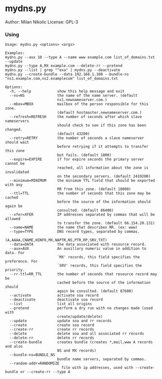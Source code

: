 mydns.py
========

Author: Milan Nikolic 
License: GPL-3

### Using

    Usage: mydns.py <options> <args>

    Examples:
    mydns.py --aux 10 --type A --name www example.com list_of_domains.txt --update
    mydns.py --type A,MX example.com --delete-rr --pretend
    mydns.py --list | grep "^exa" | mydns.py --deactivate
    mydns.py --create-bundle --data 192.168.1.100 --bundle-ns "ns1.example.com,ns2.examplecom" list_of_domains.txt

    Options:
      -h, --help            show this help message and exit
      --ns=NS               the name of the name server. (default
                            ns1.newnameserver.com.)
      --mbox=MBOX           mailbox of the person responsible for this zone.
                            (default hostmaster.newnameserver.com.)
      --refresh=REFRESH     the number of seconds after which slave nameservers
                            should check to see if this zone has been changed.
                            (default 43200)
      --retry=RETRY         the number of seconds a slave nameserver should wait
                            before retrying if it attempts to transfer this zone
                            but fails. (default 1800)
      --expire=EXPIRE       if for expire seconds the primary server cannot be
                            reached, all information about the zone is invalidated
                            on the secondary servers. (default 2419200)
      --minimum=MINIMUM     the minimum TTL field that should be exported with any
                            RR from this zone. (default 10800)
      --ttl=TTL             the number of seconds that this zone may be cached
                            before the source of the information should again be
                            consulted. (default 86400)
      --xfer=XFER           IP addresses separated by commas that will be allowed
                            to transfer the zone. (default 66.154.20.131)
      --name=NAME           the name that describes RR. (ex: www)
      --type=TYPE           DNS record types, separated by commas.
                            (A,AAAA,CNAME,HINFO,MX,NAPTR,NS,PTR,RP,SRV,TXT)
      --data=DATA           the data associated with resource record.
      --aux=AUX             An auxillary numeric value in addition to data. For
                            `MX' records, this field specifies the preference. For
                            `SRV' records, this field specifies the priority.
      --rr-ttl=RR_TTL       the number of seconds that resource record may be
                            cached before the source of the information should
                            again be consulted. (default 87600)
      --activate            activate soa record
      --deactivate          deactivate soa record
      --list                list all origins
      --pretend             perform a dry run with no changes made (used with
                            create/update/delete)
      --update              update soa and rr records
      --create              create soa record
      --create-rr           create rr records
      --delete              delete soa and all associated rr records
      --delete-rr           delete rr records
      --create-bundle       creates bundle (creates *,mail,www A records and also
                            NS and MX records)
      --bundle-ns=BUNDLE_NS
                            bundle name servers, separated by commas.
      --random-addr=RANDOMIZE
                              file with ip addresses, used with --create-bundle or --create-rr --type A


